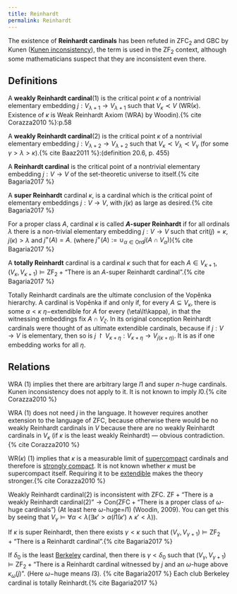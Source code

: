 ```yaml
---
title: Reinhardt
permalink: Reinhardt
---
```












The existence of **Reinhardt cardinals** has been refuted in
$\text{ZFC}_2$ and $\text{GBC}$ by Kunen ([Kunen
inconsistency](Kunen_inconsistency "Kunen inconsistency")),
the term is used in the $\text{ZF}_2$ context, although some
mathematicians suspect that they are inconsistent even there.

## Definitions

A **weakly Reinhardt cardinal**(1) is the critical point $\kappa$ of a
nontrivial elementary embedding $j:V_{\lambda+1}\to V_{\lambda+1}$
such that $V_\kappa\prec V$ ($\mathrm{WR}(\kappa)$. Existence of
$\kappa$ is Weak Reinhardt Axiom ($\mathrm{WRA}$) by
Woodin).{% cite Corazza2010 %}:p.58

A **weakly Reinhardt cardinal**(2) is the critical point $\kappa$ of a
nontrivial elementary embedding $j:V_{\lambda+2}\to V_{\lambda+2}$
such that $V_\kappa\prec V_\lambda\prec V_\gamma$ (for some
$\gamma > \lambda >
\kappa$).{% cite Baaz2011 %}:(definition 20.6, p. 455)

A **Reinhardt cardinal** is the critical point of a nontrivial
elementary embedding $j:V\to V$ of the set-theoretic universe to
itself.{% cite Bagaria2017 %}

A **super Reinhardt** cardinal $\kappa$, is a cardinal which is the
critical point of elementary embeddings $j:V\to V$, with $j(\kappa)$
as large as
desired.{% cite Bagaria2017 %}

For a proper class $A$, cardinal $\kappa$ is called **$A$-super
Reinhardt** if for all ordinals $\lambda$ there is a non-trivial
elementary embedding $j : V \rightarrow V$ such that $\mathrm{crit}(j)
= \kappa$, $j(\kappa)\gt\lambda$ and $j^+(A)=A$. (where $j^+(A) :=
\cup_{α∈\mathrm{Ord}} j(A ∩
V_α)$){% cite Bagaria2017 %}

A **totally Reinhardt** cardinal is a cardinal $\kappa$ such that for
each $A ∈ V_{κ+1}$, $(V_\kappa, V_{\kappa+1})\vDash
\mathrm{ZF}_2 + \text{“There is an $A$-super Reinhardt
cardinal”}$.{% cite Bagaria2017 %}

Totally Reinhardt cardinals are the ultimate conclusion of the Vopěnka
hierarchy. A cardinal is Vopěnka if and only if, for every $A\subseteq
V_\kappa$, there is some $\alpha\lt\kappa$ $\eta-$extendible for
$A$ for every \(\eta\lt\kappa\), in that the witnessing embeddings
fix $A\cap V_\zeta$. In its original conception Reinhardt cardinals
were thought of as ultimate extendible cardinals, because if $j:
V\rightarrow V$ is elementary, then so is $j\restriction
V_{\kappa+\eta}: V_{\kappa+\eta}\rightarrow
V_{j(\kappa+\eta)}$. It is as if one embedding works for all $\eta$.

## Relations

$\mathrm{WRA}$ (1) implies thet there are arbitrary large $I1$ and
super $n$-huge cardinals. Kunen inconsistency does not apply to it. It
is not known to imply
$I0$.{% cite Corazza2010 %}

$\mathrm{WRA}$ (1) does not need $j$ in the language. It however
requires another extension to the language of $\mathrm{ZFC}$, because
otherwise there would be no weakly Reinhardt cardinals in $V$ because
there are no weakly Reinhardt cardinals in $V_\kappa$ (if $\kappa$ is
the least weakly Reinhardt) — obvious
contradiction.{% cite Corazza2010 %}

$\mathrm{WR}(\kappa)$ (1) implies that $\kappa$ is a measurable limit
of
[supercompact](Supercompact "Supercompact")
cardinals and therefore is [strongly
compact](Strongly_compact "Strongly compact").
It is not known whether $\kappa$ must be supercompact itself. Requiring
it to be
[extendible](Extendible "Extendible")
makes the theory
stronger.{% cite Corazza2010 %}

Weakly Reinhardt cardinal(2) is inconsistent with $\mathrm{ZFC}$.
$\mathrm{ZF} + \text{“There is a weakly Reinhardt
cardinal(2)”}\rightarrow\mathrm{Con}(\mathrm{ZFC} + \text{“There is
a proper class of $\omega$-huge cardinals”})$ (At least here
$\omega$-huge=$I1$) (Woodin, 2009). You can get this by seeing that
$V_\gamma\vDash\forall\alpha\lt\lambda(\exists\kappa'\gt\alpha(I1(\kappa')\land\kappa'\lt\lambda))$.

If $\kappa$ is super Reinhardt, then there exists $\gamma\lt\kappa$
such that $(V_\gamma , V_{\gamma+1})\vDash \mathrm{ZF}_2 +
\text{“There is a Reinhardt
cardinal”}$.{% cite Bagaria2017 %}

If $\delta_0$ is the least
[Berkeley](Berkeley "Berkeley")
cardinal, then there is $\gamma\lt\delta_0$ such that $(V_\gamma ,
V_{\gamma+1})\vDash\mathrm{ZF}_2+\text{“There is a Reinhardt
cardinal witnessed by $j$ and an $\omega$-huge above
$\kappa_\omega(j)”$}$. (Here $\omega-$huge means $I3$).
{% cite Bagaria2017 %} Each club
Berkeley cardinal is totally
Reinhardt.{% cite Bagaria2017 %}
